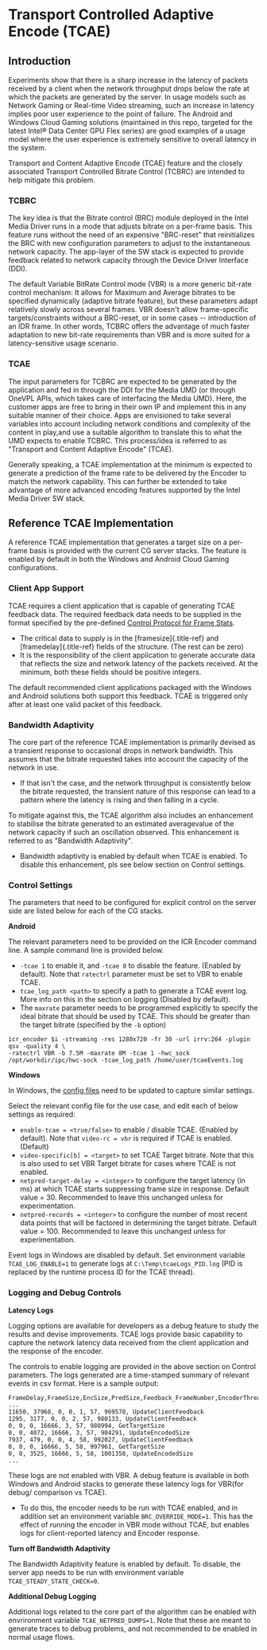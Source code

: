 # Transport Controlled Adaptive Encode (TCAE)

## Introduction

Experiments show that there is a sharp increase in the latency of
packets received by a client when the network throughput drops below the
rate at which the packets are generated by the server. In usage models
such as Network Gaming or Real-time Video streaming, such an increase in
latency implies poor user experience to the point of failure. The
Android and Windows Cloud Gaming solutions (maintained in this repo,
targeted for the latest Intel® Data Center GPU Flex series) are good
examples of a usage model where the user experience is extremely
sensitive to overall latency in the system.

Transport and Content Adaptive Encode (TCAE) feature and the closely
associated Transport Controlled Bitrate Control (TCBRC) are intended to
help mitigate this problem.

### TCBRC

The key idea is that the Bitrate control (BRC) module deployed in the
Intel Media Driver runs in a mode that adjusts bitrate on a per-frame
basis. This feature runs without the need of an expensive "BRC-reset"
that reinitializes the BRC with new configuration parameters to adjust
to the instantaneous network capacity. The app-layer of the SW stack is
expected to provide feedback related to network capacity through the
Device Driver Interface (DDI).

The default Variable BitRate Control mode (VBR) is a more generic
bit-rate control mechanism: It allows for Maximum and Average bitrates
to be specified dynamically (adaptive bitrate feature), but these
parameters adapt relatively slowly across several frames. VBR doesn't
allow frame-specific targets/constraints without a BRC-reset, or in some
cases -- introduction of an IDR frame. In other words, TCBRC offers the
advantage of much faster adaptation to new bit-rate requirements than
VBR and is more suited for a latency-sensitive usage scenario.

### TCAE

The input parameters for TCBRC are expected to be generated by the
application and fed in through the DDI for the Media UMD (or through
OneVPL APIs, which takes care of interfacing the Media UMD). Here, the
customer apps are free to bring in their own IP and implement this in
any suitable manner of their choice. Apps are envisioned to take several
variables into account including network conditions and complexity of
the content in play,and use a suitable algorithm to translate this to
what the UMD expects to enable TCBRC. This process/idea is referred to
as "Transport and Content Adaptive Encode" (TCAE).

Generally speaking, a TCAE implementation at the minimum is expected to
generate a prediction of the frame rate to be delivered by the Encoder
to match the network capability. This can further be extended to take
advantage of more advanced encoding features supported by the Intel
Media Driver SW stack.

## Reference TCAE Implementation

A reference TCAE implementation that generates a target size on a
per-frame basis is provided with the current CG server stacks. The
feature is enabled by default in both the Windows and Android Cloud
Gaming configurations.

### Client App Support

TCAE requires a client application that is capable of generating TCAE
feedback data. The required feedback data needs to be supplied in the
format specified by the pre-defined [Control Protocol for Frame
Stats](control_protocol_spec.rst#framestats/).

-   The critical data to supply is in the [framesize]{.title-ref} and
    [framedelay]{.title-ref} fields of the structure. (The rest can be
    zero)
-   It is the responsibility of the client application to generate
    accurate data that reflects the size and network latency of the
    packets received. At the minimum, both these fields should be
    positive integers.

The default recommended client applications packaged with the Windows
and Android solutions both support this feedback. TCAE is triggered only
after at least one valid packet of this feedback.

### Bandwidth Adaptivity

The core part of the reference TCAE implementation is primarily devised
as a transient response to occasional drops in network bandwidth. This
assumes that the bitrate requested takes into account the capacity of
the network in use.

-   If that isn\'t the case, and the network throughput is consistently
    below the bitrate requested, the transient nature of this response
    can lead to a pattern where the latency is rising and then falling
    in a cycle.

To mitigate against this, the TCAE algorithm also includes an
enhancement to stabilise the bitrate generated to an estimated
averagevalue of the network capacity if such an oscillation observed.
This enhancement is referred to as \"Bandwidth Adaptivity\".

-   Bandwidth adaptivity is enabled by default when TCAE is enabled. To
    disable this enhancement, pls see below section on Control settings.

### Control Settings

The parameters that need to be configured for explicit control on the
server side are listed below for each of the CG stacks.

**Android**

The relevant parameters need to be provided on the ICR Encoder command
line. A sample command line is provided below.

-   `-tcae 1` to enable it, and `-tcae 0` to disable the feature.
    (Enabled by default). Note that `ratectrl` parameter must be set to
    VBR to enable TCAE.
-   `tcae_log_path <path>` to specify a path to generate a TCAE event
    log. More info on this in the section on logging (Disabled by
    default).
-   The `maxrate` parameter needs to be programmed explicitly to specify
    the ideal bitrate that should be used by TCAE. This should be
    greater than the target bitrate (specified by the `-b` option)

<!-- -->

    icr_encoder $i -streaming -res 1280x720 -fr 30 -url irrv:264 -plugin qsv -quality 4 \
    -ratectrl VBR -b 7.5M -maxrate 8M -tcae 1 -hwc_sock /opt/workdir/ipc/hwc-sock -tcae_log_path /home/user/tcaeEvents.log

**Windows**

In Windows, the [config files](../sources/streamer/config/) need to be
updated to capture similar settings.

Select the relevant config file for the use case, and edit each of below
settings as required:

-   `enable-tcae = <true/false>` to enable / disable TCAE. (Enabled by
    default). Note that `video-rc = vbr` is required if TCAE is enabled.
    (Default)
-   `video-specific[b] = <target>` to set TCAE Target bitrate. Note that
    this is also used to set VBR Target bitrate for cases where TCAE is
    not enabled.
-   `netpred-target-delay = <integer>` to configure the target latency
    (in ms) at which TCAE starts suppressing frame size in response.
    Default value = 30. Recommended to leave this unchanged unless for
    experimentation.
-   `netpred-records = <integer>` to configure the number of most recent
    data points that will be factored in determining the target bitrate.
    Default value = 100. Recommended to leave this unchanged unless for
    experimentation.

Event logs in Windows are disabled by default. Set environment variable
`TCAE_LOG_ENABLE=1` to generate logs at `C:\Temp\tcaeLogs_PID.log` (PID
is replaced by the runtime process ID for the TCAE thread).

### Logging and Debug Controls

**Latency Logs**

Logging options are available for developers as a debug feature to study
the results and devise improvements. TCAE logs provide basic capability
to capture the network latency data received from the client application
and the response of the encoder.

The controls to enable logging are provided in the above section on
Control parameters. The logs generated are a time-stamped summary of
relevant events in csv format. Here is a sample output:

    FrameDelay,FrameSize,EncSize,PredSize,Feedback_FrameNumber,EncoderThread_FrameNumber,RelativeTimeStamp,Function
    ...
    11650, 37968, 0, 0, 1, 57, 969578, UpdateClientFeedback
    1295, 3177, 0, 0, 2, 57, 980133, UpdateClientFeedback
    0, 0, 0, 16666, 3, 57, 980994, GetTargetSize
    0, 0, 4072, 16666, 3, 57, 984291, UpdateEncodedSize
    7937, 479, 0, 0, 4, 58, 992027, UpdateClientFeedback
    0, 0, 0, 16666, 5, 58, 997961, GetTargetSize
    0, 0, 3525, 16666, 5, 58, 1001358, UpdateEncodedSize
    ...

These logs are not enabled with VBR. A debug feature is available in
both Windows and Android stacks to generate these latency logs for
VBR(for debug/ comparison vs TCAE).

-   To do this, the encoder needs to be run with TCAE enabled, and in
    addition set an environment variable `BRC_OVERRIDE_MODE=1`. This has
    the effect of running the encoder in VBR mode without TCAE, but
    enables logs for client-reported latency and Encoder response.

**Turn off Bandwidth Adaptivity**

The Bandwidth Adaptivity feature is enabled by default. To disable, the
server app needs to be run with environment variable
`TCAE_STEADY_STATE_CHECK=0`.

**Additional Debug Logging**

Additional logs related to the core part of the algorithm can be enabled
with envrironment variable `TCAE_NETPRED_DUMPS=1`. Note that these are
meant to generate traces to debug problems, and not recommended to be
enabled in normal usage flows.
